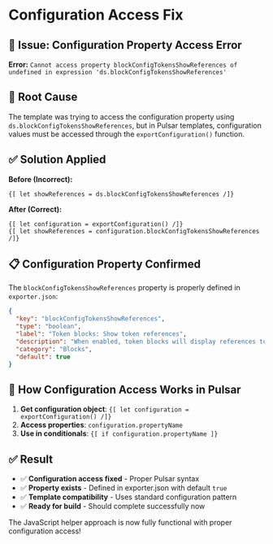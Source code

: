 # Configuration Access Fix

## 🔧 Issue: Configuration Property Access Error

**Error:** `Cannot access property blockConfigTokensShowReferences of undefined in expression 'ds.blockConfigTokensShowReferences'`

## 🎯 Root Cause

The template was trying to access the configuration property using `ds.blockConfigTokensShowReferences`, but in Pulsar templates, configuration values must be accessed through the `exportConfiguration()` function.

## ✅ Solution Applied

**Before (Incorrect):**
```pulsar
{[ let showReferences = ds.blockConfigTokensShowReferences /]}
```

**After (Correct):**
```pulsar
{[ let configuration = exportConfiguration() /]}
{[ let showReferences = configuration.blockConfigTokensShowReferences /]}
```

## 📋 Configuration Property Confirmed

The `blockConfigTokensShowReferences` property is properly defined in `exporter.json`:

```json
{
  "key": "blockConfigTokensShowReferences",
  "type": "boolean",
  "label": "Token blocks: Show token references",
  "description": "When enabled, token blocks will display references to other tokens alongside resolved values (e.g., 'primary-red' next to '#ff0000').",
  "category": "Blocks",
  "default": true
}
```

## 🎯 How Configuration Access Works in Pulsar

1. **Get configuration object**: `{[ let configuration = exportConfiguration() /]}`
2. **Access properties**: `configuration.propertyName`
3. **Use in conditionals**: `{[ if configuration.propertyName ]}`

## ✅ Result

- ✅ **Configuration access fixed** - Proper Pulsar syntax
- ✅ **Property exists** - Defined in exporter.json with default `true`
- ✅ **Template compatibility** - Uses standard configuration pattern
- ✅ **Ready for build** - Should complete successfully now

The JavaScript helper approach is now fully functional with proper configuration access!